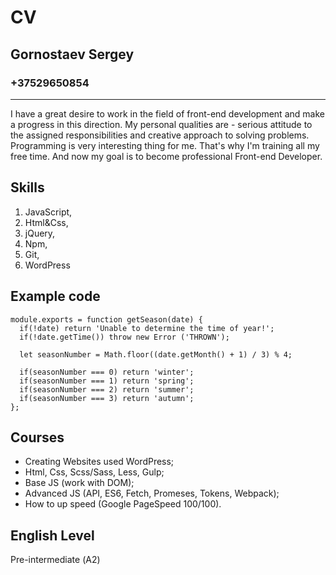 # CV
## Gornostaev Sergey
### +37529650854
---
I have a great desire to work in the field of front-end development and make a progress in this direction. My personal qualities are - serious attitude to the assigned responsibilities and creative approach to solving problems. Programming is very interesting thing for me. That's why I'm training all my free time. And now my goal is to become professional Front-end Developer.
## Skills
1. JavaScript,
2. Html&Css,
3. jQuery,
4. Npm,
5. Git,
6. WordPress

## Example code
```
module.exports = function getSeason(date) {
  if(!date) return 'Unable to determine the time of year!';
  if(!date.getTime()) throw new Error ('THROWN');

  let seasonNumber = Math.floor((date.getMonth() + 1) / 3) % 4;

  if(seasonNumber === 0) return 'winter';
  if(seasonNumber === 1) return 'spring';
  if(seasonNumber === 2) return 'summer';
  if(seasonNumber === 3) return 'autumn';
};
```
## Courses
* Creating Websites used WordPress;
* Html, Css, Scss/Sass, Less, Gulp;
* Base JS (work with DOM);
* Advanced JS (API, ES6, Fetch, Promeses, Tokens, Webpack);
* How to up speed (Google PageSpeed 100/100).

## English Level
Pre-intermediate (А2)
